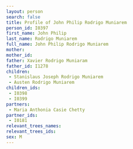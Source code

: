 ```yaml
---
layout: person
search: false
title: Profile of John Philip Rodrigo Muniarem
person_id: I0397
first_name: John Philip
last_name: Rodrigo Muniarem
full_name: John Philip Rodrigo Muniarem
mother: 
mother_id: 
father: Xavier Rodrigo Muniaram
father_id: I1278
children:
 - Stanislaus Joseph Rodrigo Muniarem
 - Austen Rodrigo Muniarem
children_ids:
 - I0398
 - I0399
partners:
 - Maria Anthonia Casie Chetty
partner_ids:
 - I0181
relevant_trees_names:
relevant_trees_ids:
sex: M
---
```



